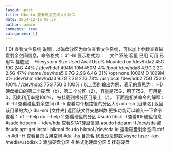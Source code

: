 ```yaml
---
layout: post
title: Ubuntu 查看磁盘空间大小命令
date: 2014-12-16 09:39
author: admin
comments: true
categories: []
---
```

1  Df 查看文件系统
说明：以磁盘分区为单位查看文件系统，可以加上参数查看磁盘剩余空间信息，命令格式：
df -hl
显示格式为：　
文件系统 容量 已用 可用 已用% 挂载点　
Filesystem Size Used Avail Use% Mounted on
/dev/hda2 45G 19G 24G 44% /
/dev/hda1 494M 19M 450M 4% /boot
/dev/hda6 4.9G 2.2G 2.5G 47% /home
/dev/hda5 9.7G 2.9G 6.4G 31% /opt
none 1009M 0 1009M 0% /dev/shm
/dev/hda3 9.7G 7.2G 2.1G 78% /usr/local
/dev/hdb2 75G 75G 0 100% /
/dev/hdb2 75G 75G 0 100% /
以上面的输出为例，表示的意思为：
HD硬盘接口的第二个硬盘（b），第二个分区（2），容量是75G，用了75G，可用是0，因此利用率是100%， 被挂载到根分区目录上（/）。
下面是相关命令的解释：
df -hl 查看磁盘剩余空间
df -h 查看每个根路径的分区大小
du -sh [目录名] 返回该目录的大小
du -sm [文件夹] 返回该文件夹总M数
更多功能可以输入一下命令查看：
df --help
du --help
2   查看硬盘的分区 #sudo fdisk -l
查看IDE硬盘信息 #sudo hdparm -i /dev/hda
查看STAT硬盘信息 #sudo hdparm -I /dev/sda 或 #sudo apt-get install blktool #sudo blktool /dev/sda id
查看硬盘剩余空间 #df -h #df -H
查看目录占用空间 #du -hs 目录名
优盘没法卸载 #sync fuser -km /media/usbdisk
3  添加硬盘分区
4 格式化硬盘分区
5 挂载硬盘

